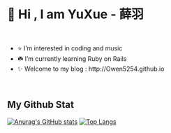 <h1>👋 Hi , I am YuXue - 薛羽 </h1>
<br>
<ul>
  <li> ⭐️ I’m interested in coding and music</li>
  <li> ☘️ I’m currently learning Ruby on Rails</li>
  <li> ✨ Welcome to my blog : http://Owen5254.github.io </li>
</ul>
<br>
<h2> My Github Stat </h2>

[![Anurag's GitHub stats](https://github-readme-stats.vercel.app/api?username=Owen5254)](https://github.com/anuraghazra/github-readme-stats)
[![Top Langs](https://github-readme-stats.vercel.app/api/top-langs/?username=anuraghazra&layout=compact)](https://github.com/anuraghazra/github-readme-stats)



